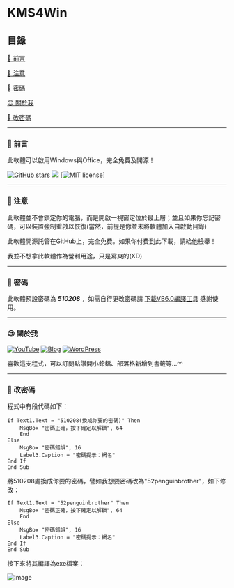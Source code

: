 # KMS4Win

## 目錄
[💯 前言](#-前言)

[📢 注意](#-注意)

[🔑 密碼](#-密碼)

[😍 關於我](#-關於我)

[🍿 改密碼](#-改密碼)
___

### 💯 前言

此軟體可以啟用Windows與Office，完全免費及開源！

[![GitHub stars](https://img.shields.io/github/stars/510208/KMS4Win/?color=brightgreen&style=for-the-badge)](https://github.com/510208/KMS4Win/)
[![](https://img.shields.io/badge/Blog-510208's%20Blog-brightgreen?style=for-the-badge&logo=appveyor)](https://sam0616.pixnet.net)
[![MIT license](https://img.shields.io/badge/license-MIT-brightgreen.svg?style=for-the-badge&logo=appveyor)]

____

### 📢 注意

此軟體並不會鎖定你的電腦，而是開啟一視窗定位於最上層；並且如果你忘記密碼，可以裝置強制重啟以恢復(當然，前提是你並未將軟體加入自啟動目錄)

此軟體開源託管在GitHub上，完全免費。如果你付費到此下載，請給他檢舉！

我並不想拿此軟體作為營利用途，只是寫爽的(XD)

___

### 🔑 密碼

此軟體預設密碼為
***510208***
，如需自行更改密碼請
[下載VB6.0編譯工具](https://drive.google.com/file/d/1dqhy93UtBeTGgbp09Jk6wN_A8kj5280H/view?usp=sharing)
感謝使用。

___

### 😍 關於我

[![YouTube](https://img.shields.io/badge/YouTube-%E8%B7%9F%E8%91%97%E4%BC%81%E9%B5%9D%E5%93%A5%E5%AD%B8%E9%9B%BB%E8%85%A6-red?style=for-the-badge&logo=appveyor)](https://www.youtube.com/channel/UC6orwHdQNVzwHsA6M7HYD9g/videos?view=0&sort=p&shelf_id=0)
[![Blog](https://img.shields.io/badge/Pixnet-%E8%B7%9F%E8%91%97%E4%BC%81%E9%B5%9D%E5%93%A5%E5%AD%B8%E9%9B%BB%E8%85%A6-blue?style=for-the-badge)](https://sam0616.pixnet.net)
[![WordPress](https://img.shields.io/badge/WordPress-%E8%B7%9F%E8%91%97%E4%BC%81%E9%B5%9D%E5%93%A5%E5%AD%B8%E9%9B%BB%E8%85%A6-yellowgreen?style=for-the-badge&logo=appveyor)](https://510208.nde.tw)

喜歡這支程式，可以訂閱點讚開小鈴鐺、部落格新增到書籤等...^^

___

### 🍿 改密碼

程式中有段代碼如下：

```VB.NET
If Text1.Text = "510208(換成你要的密碼)" Then
    MsgBox "密碼正確，按下確定以解鎖", 64
    End
Else
    MsgBox "密碼錯誤", 16
    Label3.Caption = "密碼提示：網名"
End If
End Sub
```

將510208處換成你要的密碼，譬如我想要密碼改為"52penguinbrother"，如下修改：

```VB.NET
If Text1.Text = "52penguinbrother" Then
    MsgBox "密碼正確，按下確定以解鎖", 64
    End
Else
    MsgBox "密碼錯誤", 16
    Label3.Caption = "密碼提示：網名"
End If
End Sub
```

接下來將其編譯為exe檔案：

![image](https://img.onl/4I0erl)

